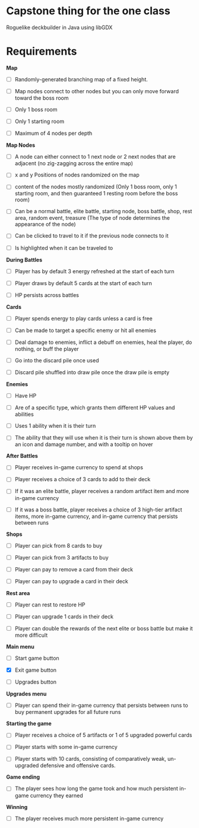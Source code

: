 <h1>Capstone thing for the one class</h1>
Roguelike deckbuilder in Java using libGDX

<h1>Requirements</h1>

<b>Map</b>
- [ ] Randomly-generated branching map of a fixed height.
- [ ] Map nodes connect to other nodes but you can only move forward toward the boss room
- [ ] Only 1 boss room
- [ ] Only 1 starting room
- [ ] Maximum of 4 nodes per depth


<b>Map Nodes</b>
- [ ] A node can either connect to 1 next node or 2 next nodes that are adjacent (no zig-zagging across the entire map)
- [ ] x and y Positions of nodes randomized on the map
- [ ] content of the nodes mostly randomized (Only 1 boss room, only 1 starting room, and then guaranteed 1 resting room before the boss room)
- [ ] Can be a normal battle, elite battle, starting node, boss battle, shop, rest area, random event, treasure (The type of node determines the appearance of the node)
- [ ] Can be clicked to travel to it if the previous node connects to it
- [ ] Is highlighted when it can be traveled to


<b>During Battles</b>
- [ ] Player has by default 3 energy refreshed at the start of each turn
- [ ] Player draws by default 5 cards at the start of each turn
- [ ] HP persists across battles


<b>Cards</b>
- [ ] Player spends energy to play cards unless a card is free
- [ ] Can be made to target a specific enemy or hit all enemies
- [ ] Deal damage to enemies, inflict a debuff on enemies, heal the player, do nothing, or buff the player
- [ ] Go into the discard pile once used
- [ ] Discard pile shuffled into draw pile once the draw pile is empty


<b>Enemies</b>
- [ ] Have HP
- [ ] Are of a specific type, which grants them different HP values and abilities
- [ ] Uses 1 ability when it is their turn
- [ ] The ability that they will use when it is their turn is shown above them by an icon and damage number, and with a tooltip on hover

 
<b>After Battles</b>
- [ ] Player receives in-game currency to spend at shops
- [ ] Player receives a choice of 3 cards to add to their deck
- [ ] If it was an elite battle, player receives a random artifact item and more in-game currency
- [ ] If it was a boss battle, player receives a choice of 3 high-tier artifact items, more in-game currency, and in-game currency that persists between runs


<b>Shops</b>
- [ ] Player can pick from 8 cards to buy
- [ ] Player can pick from 3 artifacts to buy
- [ ] Player can pay to remove a card from their deck
- [ ] Player can pay to upgrade a card in their deck


<b>Rest area</b>
- [ ] Player can rest to restore HP
- [ ] Player can upgrade 1 cards in their deck
- [ ] Player can double the rewards of the next elite or boss battle but make it more difficult


<b>Main menu</b>
- [ ] Start game button<br>
- [x] Exit game button
- [ ] Upgrades button


<b>Upgrades menu</b>
- [ ] Player can spend their in-game currency that persists between runs to buy permanent upgrades for all future runs


<b>Starting the game</b>
- [ ] Player receives a choice of 5 artifacts or 1 of 5 upgraded powerful cards
- [ ] Player starts with some in-game currency
- [ ] Player starts with 10 cards, consisting of comparatively weak, un-upgraded defensive and offensive cards.


<b>Game ending</b>
- [ ] The player sees how long the game took and how much persistent in-game currency they earned


<b>Winning</b>
- [ ] The player receives much more persistent in-game currency




